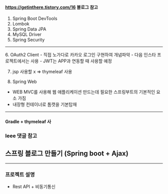 #### https://getinthere.tistory.com/16 블로그 참고

1. Spring Boot DevTools
2. Lombok
3. Spring Data JPA
4. MySQL Driver
5. Spring Security

<hr/>
6. OAuth2 Client
- 직접 노가다로 카카오 로그인 구현하여 개념파악
- 다음 인스타 프로젝트에서는 사용
- JWT는 APP과 연동할 때 사용할 예정


7. jsp 사용할 x => thymeleaf 사용

8. Spring Web
- WEB MVC를 사용해 웹 애플리케이션 만드는데 필요한 스프링부트의 기본적인 요소 가짐
- 내장형 컨테이너로 톰캣을 기본탑재

<hr/>

#### Gradle + thymeleaf 사
### leee 댓글 참고
## 스프링 블로그 만들기 (Spring boot + Ajax)

<hr/>

### 프로젝트 설명

- Rest API + 비동기통신
